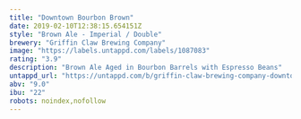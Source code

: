 ```yaml
---
title: "Downtown Bourbon Brown"
date: 2019-02-10T12:38:15.654151Z
style: "Brown Ale - Imperial / Double"
brewery: "Griffin Claw Brewing Company"
image: "https://labels.untappd.com/labels/1087083"
rating: "3.9"
description: "Brown Ale Aged in Bourbon Barrels with Espresso Beans"
untappd_url: "https://untappd.com/b/griffin-claw-brewing-company-downtown-bourbon-brown/1087083"
abv: "9.0"
ibu: "22"
robots: noindex,nofollow
---
```

